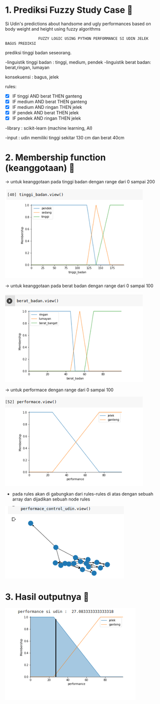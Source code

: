 # 1. Prediksi Fuzzy Study Case 🚀
Si Udin's predictions about handsome and ugly performances based on body weight and height using fuzzy algorithms


                   FUZZY LOGIC USING PYTHON PERFORMANCE SI UDIN JELEK BAGUS PREDIKSI

prediksi tinggi badan seseorang.

 -linguistik tinggi badan : tinggi, medium, pendek
 -linguistik berat badan:   berat,ringan, lumayan

 konsekuensi : bagus, jelek

 rules:

- [x] IF tinggi AND berat   THEN ganteng
- [x] IF medium AND berat   THEN ganteng
- [x] IF medium AND ringan  THEN jelek
- [x] IF pendek AND berat  THEN jelek
- [x] IF pendek AND ringan THEN jelek         

-library : scikit-learn (machine learning, AI)

-input : udin memiliki tinggi sekitar 130 cm dan berat 40cm

# 2. Membership function (keanggotaan) 🚀

-> untuk keanggotaan pada tinggi badan dengan range dari 0 sampai 200

![alt text](https://github.com/fathoniwasesojati1337/prediksifuzzy_siudin_jelekganteng_/blob/main/image/tinggibadan.png)

-> untuk keanggotaan pada berat badan dengan range dari 0 sampai 100

![alt text](https://github.com/fathoniwasesojati1337/prediksifuzzy_siudin_jelekganteng_/blob/main/image/beratbadan.png)

-> untuk performace dengan range dari 0 sampai 100

![alt text](https://github.com/fathoniwasesojati1337/prediksifuzzy_siudin_jelekganteng_/blob/main/image/performace.png)

- pada rules akan di gabungkan dari rules-rules di atas dengan sebuah array 
  dan dijadikan sebuah node rules

![alt text](https://github.com/fathoniwasesojati1337/prediksifuzzy_siudin_jelekganteng_/blob/main/image/ruleperformace.png)


# 3. Hasil outputnya 🚀

![alt text](https://github.com/fathoniwasesojati1337/prediksifuzzy_siudin_jelekganteng_/blob/main/image/outputhasil.png)
